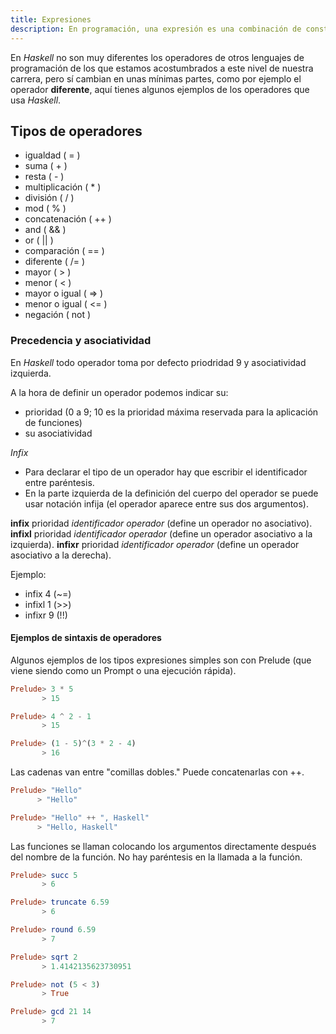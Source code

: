 ```yaml
---
title: Expresiones
description: En programación, una expresión es una combinación de constantes, variables o funciones, que es interpretada de acuerdo a las normas particulares de precedencia y asociación para un lenguaje de programación en particular. Como en matemáticas, la expresión es su valor evaluado, es decir, la expresión es una representación de ese valor.
---
```


En *Haskell* no son muy diferentes los operadores de otros lenguajes de programación de los que estamos acostumbrados a este nivel de nuestra carrera, pero sí cambian en unas mínimas partes, como por ejemplo el operador **diferente**, aquí tienes algunos ejemplos de los operadores que usa *Haskell*.

## Tipos de operadores

- igualdad ( = )
- suma ( + )
- resta ( - )
- multiplicación ( * )
- división ( / )
- mod ( % )
- concatenación ( ++ )
- and ( && )
- or ( || )
- comparación ( == )
- diferente ( /= )
- mayor ( > )
- menor ( < )
- mayor o igual ( => )
- menor o igual ( <= )
- negación ( not )

### Precedencia y asociatividad
En *Haskell* todo operador toma por defecto priodridad 9 y asociatividad izquierda.

A la hora de definir un operador podemos indicar su:
- prioridad (0 a 9; 10 es la prioridad máxima reservada para la aplicación de funciones)
- su asociatividad

*Infix*
- Para declarar el tipo de un operador hay que escribir el identificador entre paréntesis.
- En la parte izquierda de la definición del cuerpo del operador se puede usar notación infija (el operador aparece entre sus dos argumentos).

**infix** prioridad *identificador operador* (define un operador no asociativo).
**infixl** prioridad *identificador operador* (define un operador asociativo a la izquierda).
**infixr** prioridad *identificador operador* (define un operador asociativo a la derecha).

Ejemplo:

- infix 4 (~=)
- infixl 1 (>>)
- infixr 9 (!!)

#### Ejemplos de sintaxis de operadores

Algunos ejemplos de los tipos expresiones simples son con Prelude (que viene siendo como un Prompt o una ejecución rápida).

  ```haskell
  Prelude> 3 * 5
         > 15

  Prelude> 4 ^ 2 - 1
         > 15

  Prelude> (1 - 5)^(3 * 2 - 4)
         > 16
  ```
  
  Las cadenas van entre "comillas dobles." Puede concatenarlas con ++.

  ```haskell
  Prelude> "Hello"
        > "Hello"

  Prelude> "Hello" ++ ", Haskell"
        > "Hello, Haskell"

  ```

  Las funciones se llaman colocando los argumentos directamente después del nombre de la función. No hay paréntesis en la llamada a la función.

  ```haskell
  Prelude> succ 5
         > 6

  Prelude> truncate 6.59
         > 6

  Prelude> round 6.59
         > 7

  Prelude> sqrt 2
         > 1.4142135623730951

  Prelude> not (5 < 3)
         > True

  Prelude> gcd 21 14
         > 7
